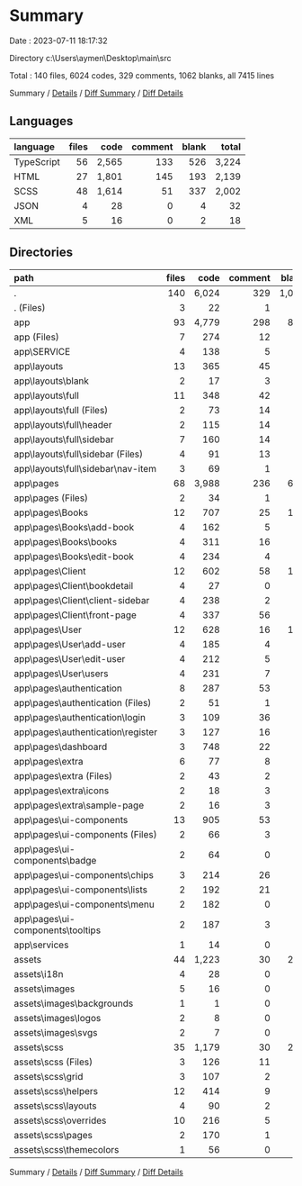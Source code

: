 # Summary

Date : 2023-07-11 18:17:32

Directory c:\\Users\\aymen\\Desktop\\main\\src

Total : 140 files,  6024 codes, 329 comments, 1062 blanks, all 7415 lines

Summary / [Details](details.md) / [Diff Summary](diff.md) / [Diff Details](diff-details.md)

## Languages
| language | files | code | comment | blank | total |
| :--- | ---: | ---: | ---: | ---: | ---: |
| TypeScript | 56 | 2,565 | 133 | 526 | 3,224 |
| HTML | 27 | 1,801 | 145 | 193 | 2,139 |
| SCSS | 48 | 1,614 | 51 | 337 | 2,002 |
| JSON | 4 | 28 | 0 | 4 | 32 |
| XML | 5 | 16 | 0 | 2 | 18 |

## Directories
| path | files | code | comment | blank | total |
| :--- | ---: | ---: | ---: | ---: | ---: |
| . | 140 | 6,024 | 329 | 1,062 | 7,415 |
| . (Files) | 3 | 22 | 1 | 7 | 30 |
| app | 93 | 4,779 | 298 | 845 | 5,922 |
| app (Files) | 7 | 274 | 12 | 29 | 315 |
| app\\SERVICE | 4 | 138 | 5 | 56 | 199 |
| app\\layouts | 13 | 365 | 45 | 61 | 471 |
| app\\layouts\\blank | 2 | 17 | 3 | 3 | 23 |
| app\\layouts\\full | 11 | 348 | 42 | 58 | 448 |
| app\\layouts\\full (Files) | 2 | 73 | 14 | 18 | 105 |
| app\\layouts\\full\\header | 2 | 115 | 14 | 20 | 149 |
| app\\layouts\\full\\sidebar | 7 | 160 | 14 | 20 | 194 |
| app\\layouts\\full\\sidebar (Files) | 4 | 91 | 13 | 13 | 117 |
| app\\layouts\\full\\sidebar\\nav-item | 3 | 69 | 1 | 7 | 77 |
| app\\pages | 68 | 3,988 | 236 | 693 | 4,917 |
| app\\pages (Files) | 2 | 34 | 1 | 4 | 39 |
| app\\pages\\Books | 12 | 707 | 25 | 165 | 897 |
| app\\pages\\Books\\add-book | 4 | 162 | 5 | 50 | 217 |
| app\\pages\\Books\\books | 4 | 311 | 16 | 68 | 395 |
| app\\pages\\Books\\edit-book | 4 | 234 | 4 | 47 | 285 |
| app\\pages\\Client | 12 | 602 | 58 | 175 | 835 |
| app\\pages\\Client\\bookdetail | 4 | 27 | 0 | 11 | 38 |
| app\\pages\\Client\\client-sidebar | 4 | 238 | 2 | 76 | 316 |
| app\\pages\\Client\\front-page | 4 | 337 | 56 | 88 | 481 |
| app\\pages\\User | 12 | 628 | 16 | 153 | 797 |
| app\\pages\\User\\add-user | 4 | 185 | 4 | 42 | 231 |
| app\\pages\\User\\edit-user | 4 | 212 | 5 | 47 | 264 |
| app\\pages\\User\\users | 4 | 231 | 7 | 64 | 302 |
| app\\pages\\authentication | 8 | 287 | 53 | 51 | 391 |
| app\\pages\\authentication (Files) | 2 | 51 | 1 | 8 | 60 |
| app\\pages\\authentication\\login | 3 | 109 | 36 | 23 | 168 |
| app\\pages\\authentication\\register | 3 | 127 | 16 | 20 | 163 |
| app\\pages\\dashboard | 3 | 748 | 22 | 36 | 806 |
| app\\pages\\extra | 6 | 77 | 8 | 21 | 106 |
| app\\pages\\extra (Files) | 2 | 43 | 2 | 9 | 54 |
| app\\pages\\extra\\icons | 2 | 18 | 3 | 6 | 27 |
| app\\pages\\extra\\sample-page | 2 | 16 | 3 | 6 | 25 |
| app\\pages\\ui-components | 13 | 905 | 53 | 88 | 1,046 |
| app\\pages\\ui-components (Files) | 2 | 66 | 3 | 8 | 77 |
| app\\pages\\ui-components\\badge | 2 | 64 | 0 | 14 | 78 |
| app\\pages\\ui-components\\chips | 3 | 214 | 26 | 29 | 269 |
| app\\pages\\ui-components\\lists | 2 | 192 | 21 | 14 | 227 |
| app\\pages\\ui-components\\menu | 2 | 182 | 0 | 12 | 194 |
| app\\pages\\ui-components\\tooltips | 2 | 187 | 3 | 11 | 201 |
| app\\services | 1 | 14 | 0 | 6 | 20 |
| assets | 44 | 1,223 | 30 | 210 | 1,463 |
| assets\\i18n | 4 | 28 | 0 | 4 | 32 |
| assets\\images | 5 | 16 | 0 | 2 | 18 |
| assets\\images\\backgrounds | 1 | 1 | 0 | 0 | 1 |
| assets\\images\\logos | 2 | 8 | 0 | 1 | 9 |
| assets\\images\\svgs | 2 | 7 | 0 | 1 | 8 |
| assets\\scss | 35 | 1,179 | 30 | 204 | 1,413 |
| assets\\scss (Files) | 3 | 126 | 11 | 39 | 176 |
| assets\\scss\\grid | 3 | 107 | 2 | 25 | 134 |
| assets\\scss\\helpers | 12 | 414 | 9 | 55 | 478 |
| assets\\scss\\layouts | 4 | 90 | 2 | 21 | 113 |
| assets\\scss\\overrides | 10 | 216 | 5 | 43 | 264 |
| assets\\scss\\pages | 2 | 170 | 1 | 16 | 187 |
| assets\\scss\\themecolors | 1 | 56 | 0 | 5 | 61 |

Summary / [Details](details.md) / [Diff Summary](diff.md) / [Diff Details](diff-details.md)
